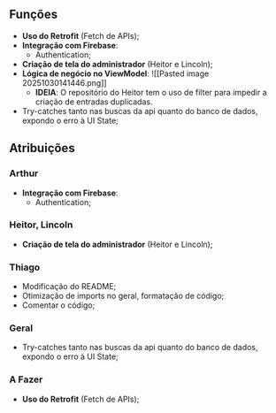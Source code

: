 ## Funções
- **Uso do Retrofit** (Fetch de APIs);
- **Integração com Firebase**:
	- Authentication;
- **Criação de tela do administrador** (Heitor e Lincoln); 
- **Lógica de negócio no ViewModel**:
	![[Pasted image 20251030141446.png]]
	- **IDEIA**: O repositório do Heitor tem o uso de filter para impedir a criação de entradas duplicadas.
- Try-catches tanto nas buscas da api quanto do banco de dados, expondo o erro à UI State;

## Atribuições
### Arthur
- **Integração com Firebase**:
	- Authentication;

### Heitor, Lincoln
- **Criação de tela do administrador** (Heitor e Lincoln); 

### Thiago
- Modificação do README;
- Otimização de imports no geral, formatação de código;
- Comentar o código;

### Geral
- Try-catches tanto nas buscas da api quanto do banco de dados, expondo o erro à UI State;

### A Fazer
- **Uso do Retrofit** (Fetch de APIs);
